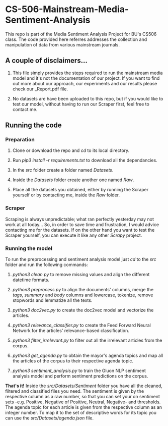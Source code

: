 # CS-506-Mainstream-Media-Sentiment-Analysis

This repo is part of the Media Sentiment Analysis Project for BU's CS506 class. The code provided here referres addresses the collection and manipulation of data from various mainstream journals. 


## A couple of disclaimers...

1. This file simply provides the steps required to run the mainstream media model and it's not the documentation of our project. If you want to find out more about our approach, our experiments and our results please check our \_Report.pdf file. 

2. No datasets are have been uploaded to this repo, but if you would like to test our model, without having to run our Scraper first, feel free to contact me. 


## Running the code

### Preparation

1. Clone or download the repo and _cd_ to its local directory. 

2. Run _pip3 install -r requirements.txt_ to download all the dependancies. 

3. In the _src_ folder create a folder named _Datasets_. 

4. Inside the _Datasets_ folder create another one named _Raw_. 

5. Place all the datasets you obtained, either by running the Scraper yourself or by contacting me, inside the _Raw_ folder. 


### Scraper

Scraping is always unpredictable; what ran perfectly yesterday may not work at all today... So, in order to save time and frustration, I would advice contacting me for the datasets. If on the other hand you want to test the Scraper yourself, you can execute it like any other _Scrapy_ project. 


### Running the model

To run the preprocessing and sentiment analysis model just _cd_ to the _src_ folder and run the following commands: 

1. _python3 clean.py_ to remove missing values and align the different datetime formats. 

2. _python3 preprocess.py_ to align the documents' columns, merge the _tags_, _summary_ and _body_ columns and lowercase, tokenize, remove stopwords and lemmatize all the texts. 

3. _python3 doc2vec.py_ to create the doc2vec model and vectorize the articles. 

4. _python3 relevance\_classifier.py_ to create the Feed Forward Neural Network for the articles' relevance-based classification. 

5. _python3 filter\_irrelevant.py_ to filter out all the irrelevant articles from the corpus. 

6. _python3 get\_agenda.py_ to obtain the mayor's agenda topics and map all the articles of the corpus to their respective agenda topic. 

7. _python3 sentiment\_analysis.py_ to train the Gluon NLP sentiment analysis model and perform sentiment predictions on the corpus. 



__That's it!__ Inside the _src/Datasets/Sentiment_ folder you have all the cleaned, filtered and classified files you need. The sentiment is given by the respective column as a raw number, so that you can set your on sentiment sets -e.g. Positive, Negative of Positive, Neutral, Negative- and thresholds. The agenda topic for each article is given from the respective column as an integer number. To map it to the set of descriptive words for its topic you can use the _src/Datasets/agenda.json_ file. 

